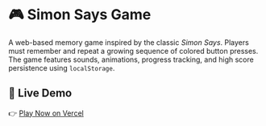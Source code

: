 # 🎮 Simon Says Game

A web-based memory game inspired by the classic *Simon Says*. Players must remember and repeat a growing sequence of colored button presses. The game features sounds, animations, progress tracking, and high score persistence using `localStorage`.

## 🚀 Live Demo

👉 [Play Now on Vercel](https://simon-say-beta.vercel.app/)


